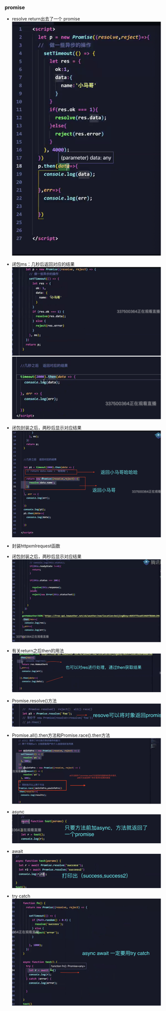 ### promise

- resolve return出去了一个 promise
![111](../../../image/b-ma-promise/b-ma-promise-1.png) 

- 闭包ms：几秒后返回对应的结果
![111](../../../image/b-ma-promise/b-ma-promise-2.png) 
![111](../../../image/b-ma-promise/b-ma-promise-3.png) 
- 闭包封装之后，两秒后显示对应结果
![111](../../../image/b-ma-promise/b-ma-promise-4.png) 

- 封装httpxmlrequest函数
- 闭包封装之后，两秒后显示对应结果
![111](../../../image/b-ma-promise/b-ma-promise-5.png) 
- 有关return之后then的用法
![111](../../../image/b-ma-promise/b-ma-promise-6.png) 
- Promise.resolve()方法
![111](../../../image/b-ma-promise/b-ma-promise-7.png) 
- Promise.all().then方法和Promise.race().then方法
![111](../../../image/b-ma-promise/b-ma-promise-8.png) 
- async
![111](../../../image/b-ma-promise/b-ma-promise-9.png) 
- await
![111](../../../image/b-ma-promise/b-ma-promise-10.png) 
- try catch
![111](../../../image/b-ma-promise/b-ma-promise-12.png) 